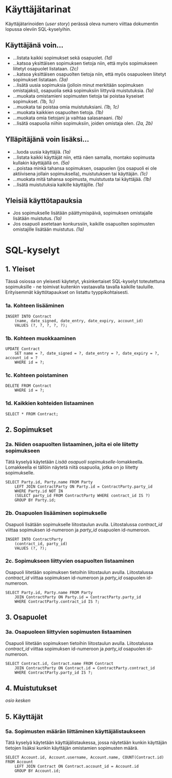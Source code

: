 # Käyttäjätarinat

Käyttäjätarinoiden (_user story_) perässä oleva numero viittaa dokumentin lopussa oleviin SQL-kyselyihin.

## Käyttäjänä voin...
- ...listata kaikki sopimukset sekä osapuolet. _(1d)_
- ...katsoa yksittäisen sopimuksen tietoja niin, että myös sopimukseen liitetyt osapuolet listataan. _(2c)_
- ...katsoa yksittäisen osapuolten tietoja niin, että myös osapuoleen liitetyt sopimukset listataan. _(3a)_
- ...lisätä uusia sopimuksia (jolloin minut merkitään sopimuksen omistajaksi), osapuolia sekä sopimuksiin liittyviä muistutuksia. _(1a)_
- ...muokata omistamieni sopimusten tietoja tai poistaa kyseiset sopimukset. _(1b, 1c)_
- ...muokata tai poistaa omia muistutuksiani. _(1b, 1c)_
- ...muokata kaikkien osapuolten tietoja. _(1b)_
- ...muokata omia tietojani ja vaihtaa salasanaani. _(1b)_
- ...lisätä osapuolia niihin sopimuksiin, joiden omistaja olen. _(2a, 2b)_

## Ylläpitäjänä voin lisäksi...
- ...luoda uusia käyttäjiä. _(1a)_
- ...listata kaikki käyttäjät niin, että näen samalla, montako sopimusta kullakin käyttäjällä on. _(5a)_
- ...poistaa minkä tahansa sopimuksen, osapuolen (jos osapuoli ei ole aktiivisena jollain sopimuksella), muistutuksen tai käyttäjän. _(1c)_
- ...muokata mitä tahansa sopimusta, muistutusta tai käyttäjää. _(1b)_
- ...lisätä muistutuksia kaikille käyttäjille. _(1a)_

## Yleisiä käyttötapauksia
- Jos sopimukselle lisätään päättymispäivä, sopimuksen omistajalle lisätään muistutus. _(1a)_
- Jos osapuoli asetetaan konkurssiin, kaikille osapuolten sopimusten omistajille lisätään muistutus. _(1a)_

# SQL-kyselyt

## 1. Yleiset

Tässä osiossa on yleisesti käytetyt, yksinkertaiset SQL-kyselyt toteutettuna sopimuksille - ne toimivat kuitenkin vastaavalla tavalla kaikille tauluille. Erityisemmät käyttötapaukset on listattu tyyppikohtaisesti.

### 1a. Kohteen lisääminen

```
INSERT INTO Contract
    (name, date_signed, date_entry, date_expiry, account_id)
    VALUES (?, ?, ?, ?, ?);
```

### 1b. Kohteen muokkaaminen

```
UPDATE Contract
    SET name = ?, date_signed = ?, date_entry = ?, date_expiry = ?, account_id = ?
    WHERE id = ?;
```

### 1c. Kohteen poistaminen

```
DELETE FROM Contract
    WHERE id = ?;
```

### 1d. Kaikkien kohteiden listaaminen

```
SELECT * FROM Contract;
```

## 2. Sopimukset

### 2a. Niiden osapuolten listaaminen, joita ei ole liitetty sopimukseen

Tätä kyselyä käytetään _Lisää osapuoli sopimukselle_-lomakkeella. Lomakkeella ei tällöin näytetä niitä osapuolia, jotka on jo liitetty sopimukselle.

```
SELECT Party.id, Party.name FROM Party
    LEFT JOIN ContractParty ON Party.id = ContractParty.party_id
    WHERE Party.id NOT IN
    (SELECT party_id FROM ContractParty WHERE contract_id IS ?)
    GROUP BY Party.id;
```

### 2b. Osapuolen lisääminen sopimukselle

Osapuoli lisätään sopimukselle liitostaulun avulla. Liitostalussa _contract_id_ viittaa sopimuksen id-numeroon ja _party_id_ osapuolen id-numeroon.

```
INSERT INTO ContractParty
    (contract_id, party_id)
    VALUES (?, ?);
```

### 2c. Sopimukseen liittyvien osapuolten listaaminen

Osapuoli liitetään sopimuksen tietoihin liitostaulun avulla. Liitostalussa _contract_id_ viittaa sopimuksen id-numeroon ja _party_id_ osapuolen id-numeroon.

```
SELECT Party.id, Party.name FROM Party
    JOIN ContractParty ON Party.id = ContractParty.party_id
    WHERE ContractParty.contract_id IS ?;
```

## 3. Osapuolet

### 3a. Osapuoleen liittyvien sopimusten listaaminen

Osapuoli liitetään sopimuksen tietoihin liitostaulun avulla. Liitostalussa _contract_id_ viittaa sopimuksen id-numeroon ja _party_id_ osapuolen id-numeroon.

```
SELECT Contract.id, Contract.name FROM Contract
    JOIN ContractParty ON Contract.id = ContractParty.contract_id
    WHERE ContractParty.party_id IS ?;
```

## 4. Muistutukset

_osio kesken_

## 5. Käyttäjät

### 5a. Sopimusten määrän liittäminen käyttäjälistaukseen

Tätä kyselyä käytetään käyttäjälistaukessa, jossa näytetään kunkin käyttäjän tietojen lisäksi kunkin käyttäjän omistamien sopimusten määrä.

```
SELECT Account.id, Account.username, Account.name, COUNT(Contract.id) FROM Account
    LEFT JOIN Contract ON Contract.account_id = Account.id
    GROUP BY Account.id;
```

